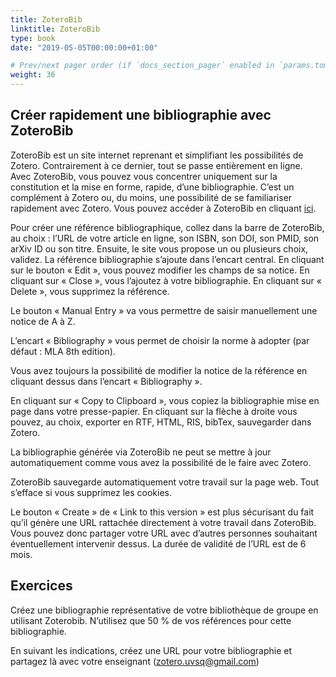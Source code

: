```yaml
---
title: ZoteroBib
linktitle: ZoteroBib
type: book
date: "2019-05-05T00:00:00+01:00"

# Prev/next pager order (if `docs_section_pager` enabled in `params.toml`)
weight: 36
---
```


## Créer rapidement une bibliographie avec ZoteroBib

ZoteroBib est un site internet reprenant et simplifiant les possibilités de Zotero. Contrairement à ce dernier, tout se passe entièrement en ligne. Avec ZoteroBib, vous pouvez vous concentrer uniquement sur la constitution et la mise en forme, rapide, d’une bibliographie. C’est un complément à Zotero ou, du moins, une possibilité de se familiariser rapidement avec Zotero. Vous pouvez accéder à ZoteroBib en cliquant [ici](https://zbib.org/).

Pour créer une référence bibliographique, collez dans la barre de ZoteroBib, au choix : l’URL de votre article en ligne, son ISBN, son DOI, son PMID, son arXiv ID ou son titre. Ensuite, le site vous propose un ou plusieurs choix, validez. La référence bibliographie s’ajoute dans l’encart central. En cliquant sur le bouton « Edit », vous pouvez modifier les champs de sa notice. En cliquant sur « Close », vous l’ajoutez à votre bibliographie. En cliquant sur « Delete », vous supprimez la référence.

Le bouton « Manual Entry » va vous permettre de saisir manuellement une notice de A à Z.

L’encart « Bibliography » vous permet de choisir la norme à adopter (par défaut : MLA 8th edition).

Vous avez toujours la possibilité de modifier la notice de la référence en cliquant dessus dans l’encart « Bibliography ».

En cliquant sur « Copy to Clipboard », vous copiez la bibliographie mise en page dans votre presse-papier. En cliquant sur la flèche à droite vous pouvez, au choix, exporter en RTF, HTML, RIS, bibTex, sauvegarder dans Zotero.

La bibliographie générée via ZoteroBib ne peut se mettre à jour automatiquement comme vous avez la possibilité de le faire avec Zotero.

ZoteroBib sauvegarde automatiquement votre travail sur la page web. Tout s’efface si vous supprimez les cookies.

Le bouton « Create » de « Link to this version » est plus sécurisant du fait qu’il génère une URL rattachée directement à votre travail dans ZoteroBib. Vous pouvez donc partager votre URL avec d’autres personnes souhaitant éventuellement intervenir dessus. La durée de validité de l’URL est de 6 mois.

## Exercices

Créez une bibliographie représentative de votre bibliothèque de groupe en utilisant Zoterobib. N’utilisez que 50 % de vos références pour cette bibliographie.

En suivant les indications, créez une URL pour votre bibliographie et partagez là avec votre enseignant (zotero.uvsq@gmail.com)